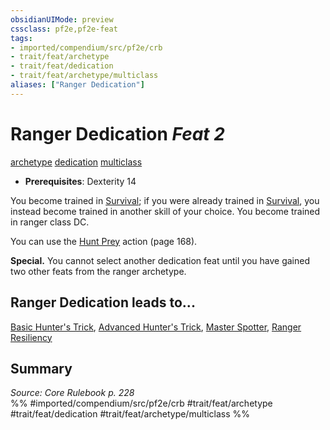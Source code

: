 ```yaml
---
obsidianUIMode: preview
cssclass: pf2e,pf2e-feat
tags:
- imported/compendium/src/pf2e/crb
- trait/feat/archetype
- trait/feat/dedication
- trait/feat/archetype/multiclass
aliases: ["Ranger Dedication"]
---
```

# Ranger Dedication  *Feat 2*  
[archetype](archetype.md)  [dedication](dedication.md)  [multiclass](multiclass.md)  

- **Prerequisites**: Dexterity 14

You become trained in [Survival](../skills.md#Survival); if you were already trained in [Survival](../skills.md#Survival), you instead become trained in another skill of your choice. You become trained in ranger class DC.

You can use the [Hunt Prey](hunt-prey.md) action (page 168).

**Special.** You cannot select another dedication feat until you have gained two other feats from the ranger archetype.

## Ranger Dedication leads to...

[Basic Hunter's Trick](basic-hunters-trick.md), [Advanced Hunter's Trick](advanced-hunters-trick.md), [Master Spotter](master-spotter.md), [Ranger Resiliency](ranger-resiliency.md)

## Summary

*Source: Core Rulebook p. 228*  
%% #imported/compendium/src/pf2e/crb #trait/feat/archetype #trait/feat/dedication #trait/feat/archetype/multiclass %%